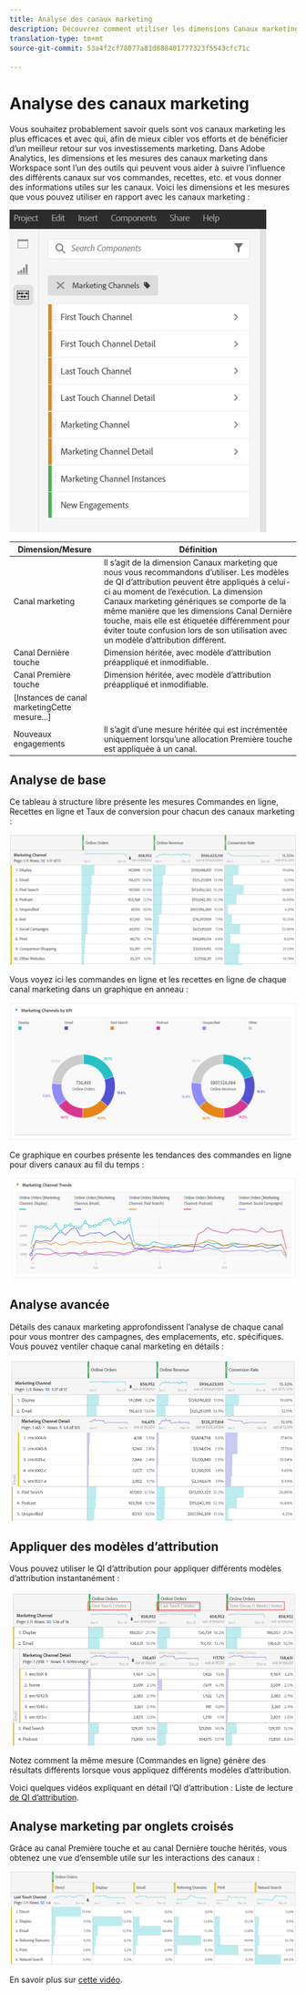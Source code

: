 ```yaml
---
title: Analyse des canaux marketing
description: Découvrez comment utiliser les dimensions Canaux marketing dans Workspace.
translation-type: tm+mt
source-git-commit: 53a4f2cf78077a81d888401777323f5543cfc71c

---
```



# Analyse des canaux marketing

Vous souhaitez probablement savoir quels sont vos canaux marketing les plus efficaces et avec qui, afin de mieux cibler vos efforts et de bénéficier d’un meilleur retour sur vos investissements marketing. Dans Adobe Analytics, les dimensions et les mesures des canaux marketing dans Workspace sont l’un des outils qui peuvent vous aider à suivre l’influence des différents canaux sur vos commandes, recettes, etc. et vous donner des informations utiles sur les canaux. Voici les dimensions et les mesures que vous pouvez utiliser en rapport avec les canaux marketing :

![](assets/mc-dims.png)

| Dimension/Mesure | Définition |
|---|---|
| Canal marketing | Il s’agit de la dimension Canaux marketing que nous vous recommandons d’utiliser. Les modèles de QI d’attribution peuvent être appliqués à celui-ci au moment de l’exécution. La dimension Canaux marketing génériques se comporte de la même manière que les dimensions Canal Dernière touche, mais elle est étiquetée différemment pour éviter toute confusion lors de son utilisation avec un modèle d’attribution différent. |
| Canal Dernière touche | Dimension héritée, avec modèle d’attribution préappliqué et inmodifiable. |
| Canal Première touche | Dimension héritée, avec modèle d’attribution préappliqué et inmodifiable. |
| [Instances de canal marketingCette mesure...] |
| Nouveaux engagements | Il s’agit d’une mesure héritée qui est incrémentée uniquement lorsqu’une allocation Première touche est appliquée à un canal. |

## Analyse de base

Ce tableau à structure libre présente les mesures Commandes en ligne, Recettes en ligne et Taux de conversion pour chacun des canaux marketing :

![](assets/mc-viz1.png)

Vous voyez ici les commandes en ligne et les recettes en ligne de chaque canal marketing dans un graphique en anneau :

![](assets/mc-viz2.png)

Ce graphique en courbes présente les tendances des commandes en ligne pour divers canaux au fil du temps :

![](assets/mc-viz3.png)

## Analyse avancée

Détails des canaux marketing approfondissent l’analyse de chaque canal pour vous montrer des campagnes, des emplacements, etc. spécifiques. Vous pouvez ventiler chaque canal marketing en détails :

![](assets/mc-viz4.png)

## Appliquer des modèles d’attribution

Vous pouvez utiliser le QI [](https://docs.adobe.com/content/help/en/analytics/analyze/analysis-workspace/panels/attribution/use-attribution.html) d’attribution pour appliquer différents modèles d’attribution instantanément :

![](assets/mc-viz5.png)

Notez comment la même mesure (Commandes en ligne) génère des résultats différents lorsque vous appliquez différents modèles d’attribution.

Voici quelques vidéos expliquant en détail l’QI d’attribution : Liste de lecture [de QI d’attribution](https://www.youtube.com/playlist?list=PL2tCx83mn7GuDzYEZ8jQlaScruZr3tBTR).

## Analyse marketing par onglets croisés

Grâce au canal Première touche et au canal Dernière touche hérités, vous obtenez une vue d’ensemble utile sur les interactions des canaux :

![](assets/mc-viz6.png)

En savoir plus sur [cette vidéo](https://www.youtube.com/watch?v=M3EOdONa-3E).